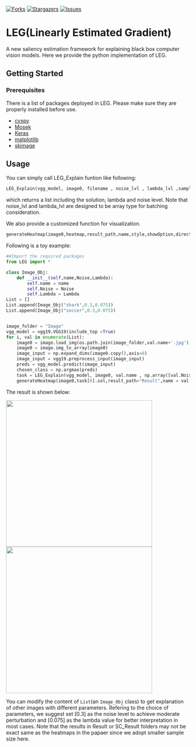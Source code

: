 [![Forks][forks-shield]][forks-url]
[![Stargazers][stars-shield]][stars-url]
[![Issues][issues-shield]][issues-url]




# LEG(Linearly Estimated Gradient)

A new saliency estimation framework for explaining black box computer vision models. Here we provide the python implementation of LEG.

## Getting Started

### Prerequisites
There is a list of packages deployed in LEG. Please make sure they are properly installed before use.
* [cvxpy](https://github.com/cvxgrp/cvxpy) 
* [Mosek](https://www.mosek.com/documentation/)
* [Keras](https://www.mosek.com/documentation/)
* [matplotlib](https://matplotlib.org/users/installing.html)
* [skimage](https://github.com/scikit-image/scikit-image)


## Usage
You can simply call LEG_Explain funtion like following:
```python
LEG_Explain(vgg_model, image0, filename , noise_lvl , lambda_lvl ,sampling_size, conv)
```
which returns a list including the solution, lambda and noise level. Note that noise_lvl and lambda_lvl are designed to be array type for batching consideration. 

We also provide a customized function for visualization.
```python
generateHeatmap(image0,heatmap,result_path,name,style,showOption,direction)
```

Following is a toy example:
```python
##Import the required packages
from LEG import * 

class Image_Obj:
    def __init__(self,name,Noise,Lambda):
        self.name = name
        self.Noise = Noise
        self.Lambda = Lambda
List = []
List.append(Image_Obj("shark",0.3,0.075))
List.append(Image_Obj("soccer",0.3,0.075))


image_folder = "Image"
vgg_model = vgg19.VGG19(include_top =True)
for i, val in enumerate(List):
    image0 = image.load_img(os.path.join(image_folder,val.name+'.jpg'), target_size=(224,224))
    image0 = image.img_to_array(image0)
    image_input = np.expand_dims(image0.copy(),axis=0)
    image_input = vgg19.preprocess_input(image_input)
    preds = vgg_model.predict(image_input)
    chosen_class = np.argmax(preds)        
    task = LEG_Explain(vgg_model, image0, val.name , np.array([val.Noise]) , np.array([val.Lambda]) ,sampling_size = 200, conv = 8,chosen_class=chosen_class)
    generateHeatmap(image0,task[0].sol,result_path="Result",name = val.name+'_gray.jpg',style = "gray",showOption=True, direction="all")

```
The result is shown below:


<img src="https://github.com/Paradise1008/LEG/blob/master/Result/shark_gray.jpg" width=400 />
<img src="https://github.com/Paradise1008/LEG/blob/master/Result/soccer_gray.jpg" width=400 />


You can modify the content of `List`(an `Image_Obj` class) to get explanation of other images with different parameters. Refering to the choice of parameters, we suggest set [0.3] as the noise level to achieve moderate perturbation and [0.075] as the lambda value for  better interpretation in most cases. Note that the results in Result or SC_Result folders may not be exact same as the heatmaps in the papaer since we adopt smaller sample size here. 




<!-- MARKDOWN LINKS & IMAGES -->
<!-- https://www.markdownguide.org/basic-syntax/#reference-style-links -->
[forks-shield]: https://img.shields.io/github/forks/Paradise1008/LEG.svg?style=flat-square
[forks-url]: https://github.com/Paradise1008/LEG/network/members
[stars-shield]: https://img.shields.io/github/stars/Paradise1008/LEG.svg?style=flat-square
[stars-url]: https://github.com/Paradise1008/LEG/stargazers
[issues-shield]: https://img.shields.io/github/issues/Paradise1008/LEG.svg?style=flat-square
[issues-url]: https://github.com/Paradise1008/LEG/issues
